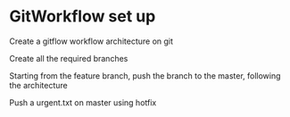 # GitWorkflow set up

Create a gitflow workflow architecture on git

Create all the required branches

Starting from the feature branch, push the branch to the master, following the architecture

Push a urgent.txt on master using hotfix
